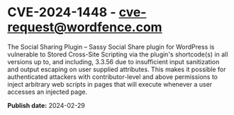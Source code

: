 # CVE-2024-1448 - cve-request@wordfence.com

The Social Sharing Plugin – Sassy Social Share plugin for WordPress is vulnerable to Stored Cross-Site Scripting via the plugin's shortcode(s) in all versions up to, and including, 3.3.56 due to insufficient input sanitization and output escaping on user supplied attributes. This makes it possible for authenticated attackers with contributor-level and above permissions to inject arbitrary web scripts in pages that will execute whenever a user accesses an injected page.

**Publish date:** 2024-02-29
